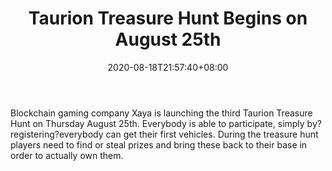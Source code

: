 ﻿---
title: "Taurion Treasure Hunt Begins on August 25th"
date: 2020-08-18T21:57:40+08:00
lastmod: 2020-08-18T16:45:40+08:00
draft: false
authors: ["Forrest"]
description: "Blockchain gaming company Xaya is launching the third Taurion Treasure Hunt on Thursday August 25th. Everybody is able to participate, simply by?registering?everybody can get their first vehicles. During the treasure hunt players need to find or steal prizes and bring these back to their base in order to actually own them."
featuredImage: "taurion-treasure-hunt-begins-on-august-25th.png"
tags: ["Virtual World","Play to Earn"]
categories: ["news"]
news: ["Virtual World"]
weight: 
lightgallery: true
pinned: false
recommend: false
recommend1: false
---

Blockchain gaming company Xaya is launching the third Taurion Treasure Hunt on Thursday August 25th. Everybody is able to participate, simply by?registering?everybody can get their first vehicles. During the treasure hunt players need to find or steal prizes and bring these back to their base in order to actually own them.

<!--more-->

